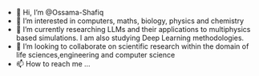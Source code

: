 - 👋 Hi, I’m @Ossama-Shafiq
- 👀 I’m interested in computers, maths, biology, physics and chemistry
- 🌱 I’m currently researching LLMs and their applications to multiphysics based simulations. I am also studying Deep Learning methodologies.
- 💞️ I’m looking to collaborate on scientific research within the domain of life sciences,engineering and computer science
- 📫 How to reach me ...

<!---
Ossama-Shafiq/Ossama-Shafiq is a ✨ special ✨ repository because its `README.md` (this file) appears on your GitHub profile.
You can click the Preview link to take a look at your changes.
--->
